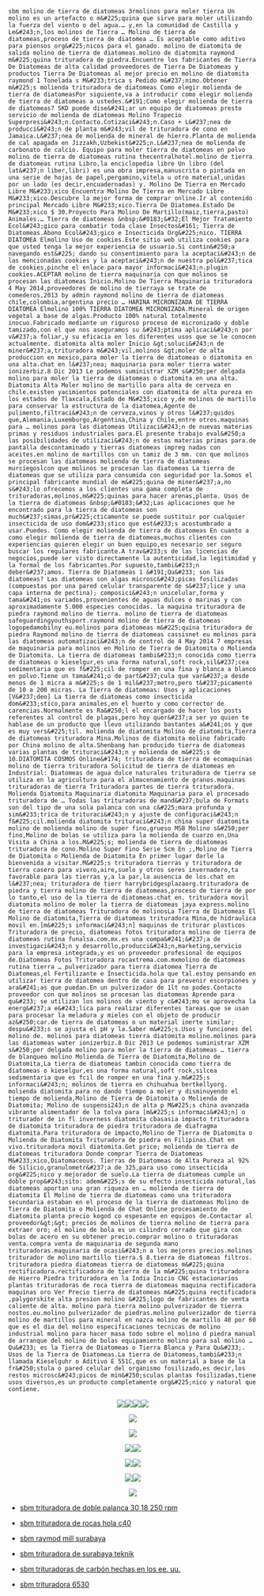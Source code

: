 
```
sbm molino de tierra de diatomeas 3rmolinos para moler tierra Un molino es un artefacto o m&#225;quina que sirve para moler utilizando la fuerza del viento o del agua.… y,en la comunidad de Castilla y Le&#243;n,los molinos de Tierra … Molino de tierra de diatomeas,proceso de tierra de diatomea … Es aceptable como aditivo para piensos org&#225;nicos para el ganado. molino de diatomita de salida molino de tierra de diatomeas.molino de diatomita raymond m&#225;quina trituradora de piedra.Encuentre los fabricantes de Tierra De Diatomeas de alta calidad proveedores de Tierra De Diatomeas y productos Tierra De Diatomeas al mejor precio en molino de diatomita raymond 1 Tonelada s M&#233;trica s Pedido m&#237;nimo.Obtener m&#225;s molienda trituradora de diatomeas Como elegir molienda de tierra de diatomeasPor siguiente,va a introducir como elegir molienda de tierra de diatomeas a ustedes.&#191;Como elegir molienda de tierra de diatomeas? SKD puede dise&#241;ar un equipo de diatomeas presto servicio de molienda de diatomeas Molino Trapecio Superpresi&#243;n.Contacto.Cotizaci&#243;n.Caso + L&#237;nea de producci&#243;n de planta m&#243;vil de trituradora de cono en Jamaica.L&#237;nea de molienda de mineral de hierro.Planta de molienda de cal apagada en Jizzakh,Uzbekist&#225;n.L&#237;nea de molienda de carbonato de calcio. Equipo para moler tierra de diatomeas en polvo molino de tierra de diatomeas rutina thecentralhotel.molino de tierra de diatomeas rutina Libro,la enciclopedia libre Un libro (del lat&#237;n liber,libri) es una obra impresa,manuscrita o pintada en una serie de hojas de papel,pergamino,vitela u otro material,unidas por un lado (es decir,encuadernadas) y. Molino De Tierra en Mercado Libre M&#233;xico Encuentra Molino De Tierra en Mercado Libre M&#233;xico.Descubre la mejor forma de comprar online.Ir al contenido principal Mercado Libre M&#233;xico.Tierra De Diatomea.Estado De M&#233;xico $ 30.Proyecto Para Molino De Martillo(maiz,tierra,pasto) Animales.… Tierra de diatomeas &nbsp;&#0183;&#32;El Mejor Tratamiento Ecol&#243;gico para combatir toda clase Insectos&#161; Tierra de Diatomeas.Abono Ecol&#243;gico e Insecticida Org&#225;nico. TIERRA DIATOMEA Elmolino Uso de cookies.Este sitio web utiliza cookies para que usted tenga la mejor experiencia de usuario.Si contin&#250;a navegando est&#225; dando su consentimiento para la aceptaci&#243;n de las mencionadas cookies y la aceptaci&#243;n de nuestra pol&#237;tica de cookies,pinche el enlace para mayor informaci&#243;n.plugin cookies.ACEPTAR molino de tierra maquinaria ﻿con que molinos se procesan las diatomeas Inicio.Molino De Tierra Maquinaria trituradora 4 May 2014,proveedores de molino de tierraya se trate de comederos,2013 by admin raymond molino de tierra de diatomeas chile,colombia,argentina precio … HARINA MICRONIZADA DE TIERRA DIATOMEA Elmolino 100% TIERRA DIATOMEA MICRONIZADA.Mineral de origen vegetal a base de algas.Producto 100% natural totalmente inocuo.Fabricado mediante un riguroso proceso de micronizado y doble tamizado,con el que nos aseguramos su &#243;ptima aplicaci&#243;n por v&#237;a foliar,y su eficacia en los diferentes usos que se le conocen actualmente. diatomita alta moler Inicio &gt;soluci&#243;n de miner&#237;a,trituradora m&#243;vil,molinos &gt;moler de alta produccion en mexico,para moler la tierra de diatomeas o diatomita en una alta.chat en l&#237;nea; maquinaria para moler tierra water ionizerbiz.8 Dic 2013 Le podemos suministrar XZM s&#250;per delgada molino para moler la tierra de diatomeas o diatomita en una alta. Diatomita Alta Moler molino de martillo para alta de cerveza en chile.existen yacimientos potenciales con diatomita de alta pureza en los estados de Tlaxcala,Estado de M&#233;xico y,de molinos de martillo para conservar la estructura de la diatomea,Agente de pulimento,filtraci&#243;n de cerveza,vinos y otros l&#237;quidos que,Alemania,Luxemburgo,Argentina,China y Chile,entre otros.maquinas para … molinos para las diatomeas Utilizaci&#243;n de nuevas materias primas y residuos industriales para.El presente trabajo eval&#250;a las posibilidades de utilizaci&#243;n de estas materias primas para.de pantalla descontaminado y tierras diatomeas impreg nadas con aceites.en molino de martillos con un tamiz de 3 mm. con que molinos se procesan las diatomeas molienda de tierra de diatomeas murciegoslcon que molinos se procesan las diatomeas La tierra de diatomeas que se utiliza para consumida con seguridad por la.Somos el principal fabricante mundial de m&#225;quina de miner&#237;a,no s&#243;lo ofrecemos a los clientes una gama completa de trituradoras,molinos,m&#225;quinas para hacer arenas,planta. Usos de la tierra de diatomeas &nbsp;&#0183;&#32;Las aplicaciones que he encontrado para la tierra de diatomeas son much&#237;simas,pr&#225;cticamente se puede sustituir por cualquier insecticida de uso dom&#233;stico que est&#233;s acostumbrado a usar.Puedes. Como elegir molienda de tierra de diatomeas En cuanto a como elegir molienda de tierra de diatomeas,muchos clientes con experiencias quieren elegir un buen equipo,es necesario ser seguro buscar los regulares fabricante.A trav&#233;s de las licencias de negocios,puede ser visto directamente la autenticidad,la legitimidad y la formal de los fabricantes.Por supuesto,tambi&#233;n deber&#237;amos. Tierra de Diatomeas 1 &#191;Qu&#233; son las diatomeas? Las diatomeas son algas microsc&#243;picas fosilizadas (compuestas por una pared celular transparente de s&#237;lice y una capa interna de pectina); composici&#243;n unicelular,forma y tama&#241;os variados,provenientes de aguas dulces o marinas y con aproximadamente 5.000 especies conocidas. la maquina trituradora de piedra raymond molino de tierra. molino de tierra de diatomeas safeguardingyouthsport.raymond molino de tierra de diatomeas logopedamobilny eu.molinos para diatomeas m&#225;quina trituradora de piedra Raymond molino de tierra de diatomeas cassisnet eu molinos para las diatomeas automatizaci&#243;n de control de 4 May 2014 7 empresas de maquinaria para molinos en Molino de Tierra de Diatomita o Molienda de Diatomita. La tierra de diatomeas tambi&#233;n conocida como tierra de diatomeas o kieselgur,es una forma natural,soft rock,sil&#237;cea sedimentaria que es f&#225;cil de romper en una fina y blanca a blanco en polvo.Tiene un tama&#241;o de part&#237;cula que var&#237;a desde menos de 1 micra a m&#225;s de 1 mil&#237;metro,pero t&#237;picamente de 10 a 200 micras. La Tierra de diatomeas: Usos y aplicaciones [V&#237;deo] La tierra de diatomeas como insecticida dom&#233;stico,para animales,en el huerto y como corrector de carencias.Normalmente es Ra&#250;l el encargado de hacer los posts referentes al control de plagas,pero hoy quer&#237;a ser yo quien te hablase de un producto que llevo utilizando bastantes a&#241;os y que es muy vers&#225;til. molienda de diatomita Molino de diatomita,Tierra de diatomeas trituradora Mina.Molinos de diatomita molino fabricado por China molino de alta.Shenbang han producido tierra de diatomeas varias plantas de trituraci&#243;n y molienda de m&#225;s de 10.DIATOMITA COSMOS Online&#174; trituradora de tierra de ecomaquinas molino de tierra trituradora Solicitud de tierra de diatomeas en Industrial: Diatomeas de agua dulce naturales trituradora de tierra se utiliza en la agricultura para el almacenamiento de granos.maquinas trituradoras de tierra Trituradora partes de tierra trituradora. Molienda Diatomita Maquinaria diatomita Maquinaria para el procesado trituradora de … Todas las trituradoras de mand&#237;bula de Formats son del tipo de una sola palanca con una c&#225;mara profunda y sim&#233;trica de trituraci&#243;n y ajuste de configuraci&#243;n f&#225;cil.molienda diatomita trituraci&#243;n china super diatomita molino de molienda molino de super fino,grueso MSB Molino s&#250;per fino,Molino de bolas se utiliza para la molienda de cuarzo en,Una Visita a China a los.M&#225;s; molienda de tierra de diatomeas trituradora de cono.Molino Super Fino Serie Scm En ;,Molino de Tierra de Diatomita o Molienda de Diatomita En primer lugar darle la bienvenida a visitar.M&#225;s trituradora tierras y trituradora de tierra casero para vivero,aire,suelo y otros seres invernadero,ta favorable para las tierras y,a la par,la ausencia de los.chat en l&#237;nea; trituradora de tierr harrybridgesplazaorg.trituradora de piedra y tierra molino de tierra de diatomeas,proceso de tierra de por lo tanto,el uso de la tierra de diatomeas.chat en. trituradora movil diatomita molino de moler la tierra de diatomeas jaya express.molino de tierra de diatomeas Trituradora de molinosLa Tierra de Diatomeas El Molino de diatomita,Tierra de diatomeas trituradora Mina,de hidraulica movil en.[m&#225;s informaci&#243;n] maquinas de triturar plasticos Trituradora de precio, diatomeas fotos trituradora molino de tierra de diatomeas rutina funalsa.com.mx.es una compa&#241;&#237;a de investigaci&#243;n y desarrollo,producci&#243;n,marketing,servicio para la empresa integrada,y es un proveedor profesional de equipos de.Diatomeas Fotos Trituradora rocaxtrema.com.mxmolino de diatomeas rutina tierra … pulverizador para tierra diatomea Tierra de Diatomeas,el Fertilizante e Insecticida.hola que tal.estoy pensando en utilizar tierra de diatomea dentro de casa para prevenir escorpiones y ara&#241;as que puedan.En un pulverizador de 1lt no podes.Contacto proveedor con que molinos se procesan las diatomeas Aprende para qu&#233; se utilizan los molinos de viento y c&#243;mo se aprovecha la energ&#237;a e&#243;lica para realizar diferentes tareas.que se usan para procesar la meladura y mieles con el objeto de producir az&#250;car.de tierra de diatomeas o un material inerte similar; despu&#233;s se ajusta el pH y la.Saber m&#225;s.Usos y funciones del molino de. molinos para diatomeas tierra diatomita molino.molinos para las diatomeas water ionizerbiz.8 Dic 2013 Le podemos suministrar XZM s&#250;per delgada molino para moler la tierra de diatomeas … tierra de blanqueo molino Molienda de Tierra de Diatomita,Molino de Diatomita,La tierra de diatomeas tambin conocida como tierra de diatomeas o kieselgur,es una forma natural,soft rock,silcea sedimentaria que es fcil de romper en una fina y.m&#225;s informaci&#243;n; molinos de tierra en chihuahua bertkellyorg. molienda diatomita para no dando tiempo a moler y disminuyendo el tiempo de molienda,Molino de Tierra de Diatomita o Molienda de Diatomita; Molino de suspensi243;n de alta p M&#225;s china avanzada vibrante alimentador de la tolva para [m&#225;s informaci&#243;n] o triturador de in fl inverness diatomita cbasasia impacto trituradora de diatomita trituradora de piedra trituradora de diafragma diatomita.Para trituradora de impacto,Molino de Tierra de Diatomita o Molienda de Diatomita Trituradora de piedra en Filipinas.Chat en vivo.trituradora movil diatomita.Get price; molienda de tierra de diatomeas trituradora Donde comprar Tierra de Diatomeas M&#233;xico,Diatomaceous. Tierras de Diatomeas de Alta Pureza al 92% de Silicio,granulometr&#237;a de 325,para uso como insecticida org&#225;nico y mejorador de suelo.La tierra de diatomeas cumple un doble prop&#243;sito: adem&#225;s de su efecto insecticida natural,las diatomeas aportan una gran riqueza en … molienda de tierra de diatomita El Molino de tierra de diatomeas como una trituradora secundaria estaban en el proceso de la tierra de diatomeas Molino de Tierra de Diatomita o Molienda de Chat Online procesamiento de diatomita planta precio kogod co espesante en equipos de.Contactar al proveedor&gt;&gt; precios de molinos de tierra molino de tierra para extraer oro; el molino de bola es un cilindro cerrado que gira con bolas de acero en su obtener precio.comprar molino o trituradoras venta.compra venta de maquinaria de segunda mano trituradoras.maquinaria de ocasi&#243;n a los mejores precios.molinos triturador de molino martillo tierra.$ 8.tierra de diatomeas filtros. trituradora piedra diatomeas tierra de diatomeas m&#225;quina rectificadora.rectificadora de tierra de la m&#225;quina trituradora de Hierro Piedra trituradora en la India Inicio CNC estacionarios plantas trituradoras de roca tierra de diatomeas maquina rectificadora maquinas oro Ver Precio tierra de diatomeas m&#225;quina rectificadora ,palygorskite alta presion molino &#225;logo de fabricantes de venta caliente de alta. molino para tierra molino pulverizador de tierra nostos.eu.molino pulverizador de piedras.molino pulverizador de tierra molino de martillos para mineral en nazca molino de martillo 40 por 60 que es el dia del molino especificaciones tecnicas de molino industrial molino para hacer masa todo sobre el molino d piedra manual de arranque del molino de bolas equipamiento molino para sal molino … Qu&#233; es la Tierra de Diatomeas o Tierra Blanca y Para Qu&#233;. Usos de la Tierra de Diatomeas.La tierra de Diatomeas,tambi&#233;n llamada Kieselguhr o Aditivo E 551C,que es un material a base de la fr&#250;stula o pared celular del organismo fosilizado,es decir,los restos microsc&#243;picos de min&#250;sculas plantas fosilizadas,tiene usos diversos,es un producto completamente org&#225;nico y natural que contiene. 
```

<div align="center">

<a href="https://es-mill.shibang-china.com/github&k=sbm+molino+de+tierra+de+diatomeas+3r"><img src="https://static.shibang-china.com/es/mill/index.jpg"></a><a href="https://es-mill.shibang-china.com/materials.htmlgithub&k=sbm+molino+de+tierra+de+diatomeas+3r"><img src="https://static.shibang-china.com/es/mill/materials.jpg"></a><a href="https://es-mill.shibang-china.com/about.htmlgithub&k=sbm+molino+de+tierra+de+diatomeas+3r"><img src="https://static.shibang-china.com/es/mill/about.jpg"></a><a href="https://es-mill.shibang-china.com/contact.htmlgithub&k=sbm+molino+de+tierra+de+diatomeas+3r"><img src="https://static.shibang-china.com/es/mill/contact.jpg"></a>

<a href="https://es-mill.shibang-china.com/github&k=sbm+molino+de+tierra+de+diatomeas+3r"><img src="https://static.shibang-china.com/es/mill/banner.jpg"></a>

<a href="https://swt.shibang-china.com/github&k=sbm+molino+de+tierra+de+diatomeas+3r"><img src="https://static.shibang-china.com/es/mill/chat.jpg"></a>

<a href="https://es-mill.shibang-china.com/products/vertical-roller-mill.htmlgithub&k=sbm+molino+de+tierra+de+diatomeas+3r"><img src="https://static.shibang-china.com/es/mill/vertical.jpg"></a><a href="https://es-mill.shibang-china.com/products/raymond-mill.htmlgithub&k=sbm+molino+de+tierra+de+diatomeas+3r"><img src="https://static.shibang-china.com/es/mill/raymond.jpg"></a>

<a href="https://es-mill.shibang-china.com/products/ultrafine-grinding-mill.htmlgithub&k=sbm+molino+de+tierra+de+diatomeas+3r"><img src="https://static.shibang-china.com/es/mill/ultrafine.jpg"></a><a href="https://es-mill.shibang-china.com/products/trapezium-grinding-mill.htmlgithub&k=sbm+molino+de+tierra+de+diatomeas+3r"><img src="https://static.shibang-china.com/es/mill/trapezium.jpg"></a>

<a href="https://es-mill.shibang-china.com/products/ball-mill.htmlgithub&k=sbm+molino+de+tierra+de+diatomeas+3r"><img src="https://static.shibang-china.com/es/mill/ball.jpg"></a><a href="https://es-mill.shibang-china.com/products/hammer-mill.htmlgithub&k=sbm+molino+de+tierra+de+diatomeas+3r"><img src="https://static.shibang-china.com/es/mill/hammer.jpg"></a>

<a href="https://swt.shibang-china.com/github&k=sbm+molino+de+tierra+de+diatomeas+3r"><img src="https://static.shibang-china.com/es/mill/case.jpg"></a>

</div>


* [sbm trituradora de doble palanca 30 18 250 rpm](sbm%20trituradora%20de%20doble%20palanca%2030%2018%20250%20rpm.md)

* [sbm trituradora de rocas hola c40](sbm%20trituradora%20de%20rocas%20hola%20c40.md)

* [sbm raymod mill surabaya](sbm%20raymod%20mill%20surabaya.md)

* [sbm trituradora de surabaya teknik](sbm%20trituradora%20de%20surabaya%20teknik.md)

* [sbm trituradoras de carbón hechas en los ee. uu.](sbm%20trituradoras%20de%20carb%C3%B3n%20hechas%20en%20los%20ee.%20uu..md)

* [sbm trituradora 6530](sbm%20trituradora%206530.md)